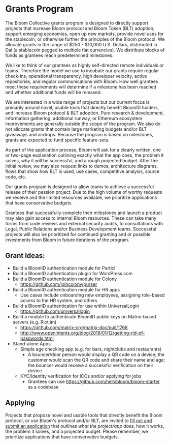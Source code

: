 # Grants Program

The Bloom Collective grants program is designed to directly support projects that increase Bloom protocol and Bloom Token (BLT) adoption, support emerging economies, open up new markets, provide novel uses for the stablecoin, or otherwise further the principles of the Bloom protocol. We allocate grants in the range of $250 - $10,000 U.S. Dollars, distributed in Dai (a stablecoin pegged to multiple fiat currencies). We distribute blocks of funds as grantees reach predetermined milestones.

We like to think of our grantees as highly self-directed remote individuals or teams. Therefore the model we use to incubate our grants require regular check-ins, operational transparency, high developer velocity, active repositories, and regular communications with Bloom. How well grantees meet these requirements will determine if a milestone has been reached and whether additional funds will be released.

We are interested in a wide range of projects but our current focus is primarily around novel, usable tools that directly benefit BloomID holders, and increase Bloom protocol & BLT adoption. Pure research & development, information gathering, additional runway, or Ethereum ecosystem improvements are generally outside the scope of the program. We also do not allocate grants that contain large marketing budgets and/or BLT giveaways and airdrops. Because the program is based on milestones, grants are expected to fund specific feature-sets.

As part of the application process, Bloom will ask for a clearly written, one or two-page explanation outlining exactly what the app does, the problem it solves, why it will be successful, and a rough projected budget. After the initial review, we may also request links to demos, architecture diagrams, flows that show how BLT is used, use cases, competitive analysis, source code, etc.

Our grants program is designed to allow teams to achieve a successful release of their passion project. Due to the high volume of worthy requests we receive and the limited resources available, we prioritize applications that have conservative budgets.

Grantees that successfully complete their milestones and launch a product may also gain access to internal Bloom resources. These can take many forms from code reviews and external security audits, to consultations with Legal, Public Relations and/or Business Development teams. Successful projects will also be prioritized for continued granting and or possible investments from Bloom in future iterations of the program.

## Grant Ideas:

- Build a BloomID authentication module for Particl
- Build a BloomID authentication plugin for WordPress.com
- Build a BloomID authentication module for Colony
  - https://github.com/joincolony/purser
- Build a BloomID authentication module for HR apps
  - Use cases include onboarding new employees, assigning role-based access to the HR system, and others
- Build a BloomID authentication for use within UniversalLogin
  - https://github.com/universallogin
- Build a module to authenticate BloomID public keys on Matrix-based servers (e.g. Riot.im)
  - https://github.com/matrix-org/matrix-doc/pull/1768
  - http://www.openintents.org/blog/2019/01/12/getting-rid-of-passwords.html
- Stand-alone Apps
  - Simple age checking app (e.g. for bars, nightclubs and restaurants)
    - A bouncer/door person would display a QR code on a device; the customer would scan the QR code and share their name and age; the bouncer would receive a successful verification on their device
  - KYC/identity verification for ICOs and/or applying for jobs
    - Grantees can use https://github.com/hellobloom/bloom-starter as a codebase

## Applying

Projects that propose novel and usable tools that directly benefit the Bloom protocol, or use Bloom's protocol and/or BLT, are invited to [fill out and submit an application](https://forms.gle/ZjZcWZJ9SmjfLYEv9) that outlines *what the project/app does*, how it works, the problem it solves, and a projected budget. Please remember, we prioritize applications that have conservative budgets.
